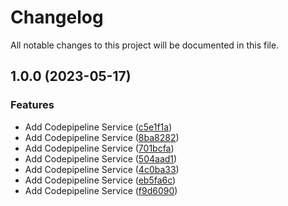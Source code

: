 # Changelog

All notable changes to this project will be documented in this file.

## 1.0.0 (2023-05-17)


### Features

* Add Codepipeline Service ([c5e1f1a](https://github.com/easy-modules/terraform-easy-codepipeline/commit/c5e1f1a1f10dd015153923532db2775932286207))
* Add Codepipeline Service ([8ba8282](https://github.com/easy-modules/terraform-easy-codepipeline/commit/8ba8282bcd316a38749c96dde0631f09298e88ba))
* Add Codepipeline Service ([701bcfa](https://github.com/easy-modules/terraform-easy-codepipeline/commit/701bcfa84890ec1f9b0c827b094fa59ee1cc3a8c))
* Add Codepipeline Service ([504aad1](https://github.com/easy-modules/terraform-easy-codepipeline/commit/504aad1ef88f10ebfd26146ac89fc8b980b447c5))
* Add Codepipeline Service ([4c0ba33](https://github.com/easy-modules/terraform-easy-codepipeline/commit/4c0ba338bec47f6c5756d7a3e735bb8e57d23609))
* Add Codepipeline Service ([eb5fa6c](https://github.com/easy-modules/terraform-easy-codepipeline/commit/eb5fa6cc8a7b5b979eba994ebc029bb1371e6d24))
* Add Codepipeline Service ([f9d6090](https://github.com/easy-modules/terraform-easy-codepipeline/commit/f9d609093f23a6d3f98d2df3b8faafc08d58d14a))
